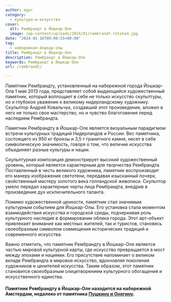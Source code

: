 ```yaml
---
author: egor
category:
  - культура-и-искусство
cover:
  alt: Рембрандт в Йошкар-Оле
  image: /wp-content/uploads/2024/01/rembrandt-rotated.jpg
date: "2024-01-16T09:00:55+00:00"
tag:
  - набережная-йошкар-олы
title: Рембрандт в Йошкар-Оле
description: Рембрандт в Йошкар-Оле
keywords: Рембрандт в Йошкар-Оле
url: /rembrandt/

---
```

Памятник Рембрандту, установленный на набережной города Йошкар-Ола 1 мая 2013 года, представляет собой выдающийся художественный памятник, который воплощает в себе не только искусство скульптуры, но и глубокое уважение к великому нидерландскому художнику. Скульптор Андрей Ковальчук, создавший этот произведение, вложил в него не только свое мастерство, но и чувство благоговения перед наследием Рембрандта.

Памятник Рембрандту в Йошкар-Оле является визуальным парадигмом встречи культурных традиций Нидерландов и России. Вес памятника, состоящего из 950 кг бронзы и 3,5 т гранитного камня, несет в себе символическую значимость, говоря о том, что величие искусства объединяет разные культуры и нации.

Скульптурная композиция демонстрирует высокий художественный уровень, который является характерным для творчества Рембрандта. Поставленный в честь великого художника, памятник воспроизводит его манеру изображения светотени, передавая изысканный почерк, свойственный мастеру золотого века голландской живописи. Скульптор умело передал характерные черты лица Рембрандта, внедрив в произведение дух исключительного таланта.

Помимо художественной ценности, памятник стал значимым культурным событием для Йошкар-Олы. Его установка стала моментом взаимодействия искусства и городской среды, подчеркивая роль культурного наследия в формировании облика города. Этот арт-объект привлекает внимание как местных жителей, так и туристов, становясь своеобразным символом совмещения исторических традиций и современного искусства.

Важно отметить, что памятник Рембрандту в Йошкар-Оле является частью мировой культурной карты, где искусство превращается в мост между эпохами и нациями. Его присутствие напоминает о великом вкладе Рембрандта в мировое искусство, вдохновляя поколения художников и ценителей искусства. Таким образом, этот памятник становится своеобразным олицетворением культурного обогащения и искусственного единства.

#### Памятник Рембрандту в Йошкар-Оле находится на набережной Амстердам, недалеко от памятника [Пушкину и Онегину](/pushkin-i-onegin/).
